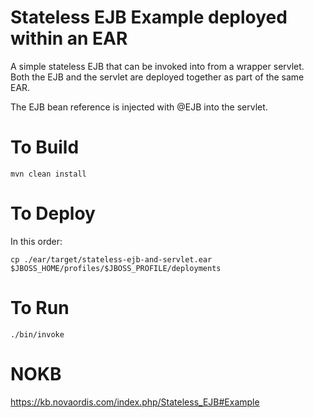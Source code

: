 # Stateless EJB Example deployed within an EAR

A simple stateless EJB that can be invoked into from a wrapper servlet. Both the EJB and the servlet 
are deployed together as part of the same EAR.

The EJB bean reference is injected with @EJB into the servlet.

 
# To Build

````
mvn clean install
````

# To Deploy

In this order:

````
cp ./ear/target/stateless-ejb-and-servlet.ear $JBOSS_HOME/profiles/$JBOSS_PROFILE/deployments

````

# To Run

````
./bin/invoke
````
 

# NOKB

https://kb.novaordis.com/index.php/Stateless_EJB#Example


